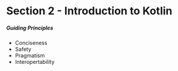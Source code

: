 # Section 2 - Introduction to Kotlin
##### Guiding Principles

- Conciseness
- Safety
- Pragmatism
- Interopertability



